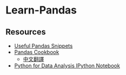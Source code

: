 # Learn-Pandas

## Resources

- [Useful Pandas Snippets](https://gist.github.com/bsweger/e5817488d161f37dcbd2)
- [Pandas Cookbook](https://github.com/jvns/pandas-cookbook)
    - [中文翻譯](https://github.com/ia-cas/pandas-cookbook)
- [Python for Data Analysis IPython Notebook](https://github.com/wesm/pydata-book)
